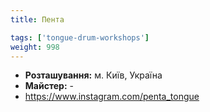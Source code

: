 ```yaml
---
title: Пента

tags: ['tongue-drum-workshops']
weight: 998
---
```



- **Розташування:** м. Київ, Україна
- **Майстер:** -
- https://www.instagram.com/penta_tongue

